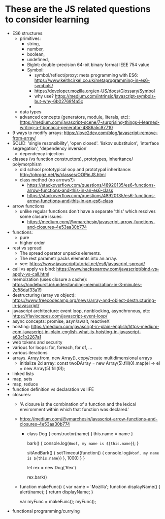 # These are the JS related questions to consider learning

- ES6 structures
  - primitives:
    - string,
    - number,
    - boolean,
    - undefined,
    - BigInt:  double-precision 64-bit binary format IEEE 754 value
    - Symbol:
      - symbol/reflect/proxy: meta programming with ES6: <https://www.keithcirkel.co.uk/metaprogramming-in-es6-symbols/>
      - https://developer.mozilla.org/en-US/docs/Glossary/Symbol
      - why use? <https://medium.com/intrinsic/javascript-symbols-but-why-6b02768f4a5c>
      -
  - data types
  - advanced concepts (generators, module, literals, etc): <https://medium.com/javascript-scene/7-surprising-things-i-learned-writing-a-fibonacci-generator-4886a5c87710>
- 9 ways to modify arrays: <https://love2dev.com/blog/javascript-remove-from-array/>
- SOLID: 'single resonsibility', 'open closed'. 'liskov substituion', 'interface segregation', 'dependency inversion'
  - dependency injection
- classes (vs function constructors), prototypes, inheritance/ polymorphism
  - old school prototypical oop and prototypal inheritance: http://phrogz.net/js/classes/OOPinJS.html
  - class method (no arrows?):
    - <https://stackoverflow.com/questions/48920135/es6-functions-arrow-functions-and-this-in-an-es6-class>
    - <https://stackoverflow.com/questions/48920135/es6-functions-arrow-functions-and-this-in-an-es6-class>
- arrow functions
  - unlike regular functions don't have a separate 'this' which resolves some closure issues:
    - <https://medium.com/@vmarchesin/javascript-arrow-functions-and-closures-4e53aa30b774>
- functions:
  - pure
  - higher order
- rest vs spread
  - The spread operator unpacks elements.
  - The rest parametr packs elements into an array.
  - see: <https://www.javascripttutorial.net/es6/javascript-spread/>
- call vs apply vs bind: <https://www.hacksparrow.com/javascript/bind-vs-apply-vs-call.html>
- memoization (uses closure a cache): <https://codeburst.io/understanding-memoization-in-3-minutes-2e58daf33a19>
- destructuring (array vs object): <https://www.freecodecamp.org/news/array-and-object-destructuring-in-javascript/>
- javascript architecture: event loop, nonblocking, asynchronous, etc: <https://flaviocopes.com/javascript-event-loop/>
- async concepts: promise, asyn/await, reactiveX
- hoisting: <https://medium.com/javascript-in-plain-english/https-medium-com-javascript-in-plain-english-what-is-hoisting-in-javascript-a63c1b2267a1>
- web tokens and security
- various for loops: for, foreach, for of, ...
- various iterations
- arrays. Array.from, new Array(), copy/create multidimensional arrays
  - initialize 2d array: const twoDArray = new Array(5).fill(0).map(el => el = new Array(5).fill(0));
- linked lists
- map, sets
- map, reduce
- function definition vs declaration vs IIFE
- closures:
  - 'A closure is the combination of a function and the lexical environment within which that function was declared.'
  - <https://medium.com/@vmarchesin/javascript-arrow-functions-and-closures-4e53aa30b774>
    - class Dog {
        constructor(name) {
          this.name = name
        }

        bark() {
          console.log(`Woof, my name is ${this.name}`);
        }

        sitAndBark() {
          setTimeout(function() { console.log(`Woof, my name is ${this.name}`) }, 1000)
        }
      }

      let rex = new Dog('Rex')

      rex.bark()
  - function makeFunc() {
      var name = 'Mozilla';
      function displayName() {
        alert(name);
      }
      return displayName;
    }

    var myFunc = makeFunc();
    myFunc();
- functional programming/currying
